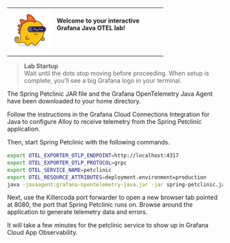 <table style="border-collapse: collapse; margin-bottom: 8px;">
  <tr>
    <td style="padding: 4px;">
      <img src="./images/grot.png"
           alt="Grot the Grafana Dino"
           style="float: left; max-width: 100px; margin: 0 12px 4px 0;" />
      <span style="display: inline-block; height: 0px;"></span><br />
      <strong>Welcome to your interactive Grafana Java OTEL lab!</strong>
    </td>
  </tr>
</table>

> **Lab Startup**  
> Wait until the dots stop moving before proceeding. When setup is complete, you’ll see a big Grafana logo in your terminal.

The Spring Petclinic JAR file and the Grafana OpenTelemetry Java Agent have been downloaded to your home directory.

Follow the instructions in the Grafana Cloud Connections Integration for Java to configure Alloy to receive telemetry from the Spring Petclinic application.

Then, start Spring Petclinic with the following commands. 

```bash
export OTEL_EXPORTER_OTLP_ENDPOINT=http://localhost:4317
export OTEL_EXPORTER_OTLP_PROTOCOL=grpc
export OTEL_SERVICE_NAME=petclinic
export OTEL_RESOURCE_ATTRIBUTES=deployment.environment=production
java -javaagent:grafana-opentelemetry-java.jar -jar spring-petclinic.jar
```

Next, use the Killercoda port forwarder to open a new browser tab pointed at 8080, the port that Spring Petclinic runs on. Browse around the application to generate telemetry data and errors.

It will take a few minutes for the petclinic service to show up in Grafana Cloud App Observability.
